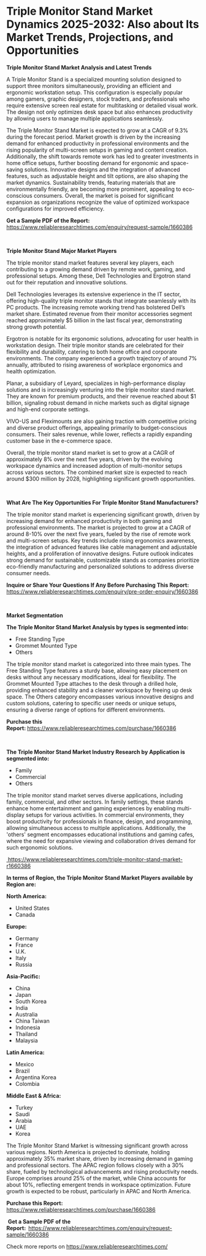 <p><h1>Triple Monitor Stand Market Dynamics 2025-2032: Also about Its Market Trends, Projections, and Opportunities</h1></p><p><strong>Triple Monitor Stand Market Analysis and Latest Trends</strong></p>
<p><p>A Triple Monitor Stand is a specialized mounting solution designed to support three monitors simultaneously, providing an efficient and ergonomic workstation setup. This configuration is especially popular among gamers, graphic designers, stock traders, and professionals who require extensive screen real estate for multitasking or detailed visual work. The design not only optimizes desk space but also enhances productivity by allowing users to manage multiple applications seamlessly.</p><p>The Triple Monitor Stand Market is expected to grow at a CAGR of 9.3% during the forecast period. Market growth is driven by the increasing demand for enhanced productivity in professional environments and the rising popularity of multi-screen setups in gaming and content creation. Additionally, the shift towards remote work has led to greater investments in home office setups, further boosting demand for ergonomic and space-saving solutions. Innovative designs and the integration of advanced features, such as adjustable height and tilt options, are also shaping the market dynamics. Sustainability trends, featuring materials that are environmentally friendly, are becoming more prominent, appealing to eco-conscious consumers. Overall, the market is poised for significant expansion as organizations recognize the value of optimized workspace configurations for improved efficiency.</p></p>
<p><strong>Get a Sample PDF of the Report:&nbsp;</strong> <a href="https://www.reliableresearchtimes.com/enquiry/request-sample/1660386?utm_campaign=2457&utm_medium=2&utm_source=Github&utm_content=ia&utm_term=20022025&utm_id=triple-monitor-stand">https://www.reliableresearchtimes.com/enquiry/request-sample/1660386</a></p>
<p>&nbsp;</p>
<p><strong>Triple Monitor Stand Major Market Players</strong></p>
<p><p>The triple monitor stand market features several key players, each contributing to a growing demand driven by remote work, gaming, and professional setups. Among these, Dell Technologies and Ergotron stand out for their reputation and innovative solutions. </p><p>Dell Technologies leverages its extensive experience in the IT sector, offering high-quality triple monitor stands that integrate seamlessly with its PC products. The increasing remote working trend has bolstered Dell’s market share. Estimated revenue from their monitor accessories segment reached approximately $5 billion in the last fiscal year, demonstrating strong growth potential.</p><p>Ergotron is notable for its ergonomic solutions, advocating for user health in workstation design. Their triple monitor stands are celebrated for their flexibility and durability, catering to both home office and corporate environments. The company experienced a growth trajectory of around 7% annually, attributed to rising awareness of workplace ergonomics and health optimization.</p><p>Planar, a subsidiary of Leyard, specializes in high-performance display solutions and is increasingly venturing into the triple monitor stand market. They are known for premium products, and their revenue reached about $1 billion, signaling robust demand in niche markets such as digital signage and high-end corporate settings.</p><p>VIVO-US and Fleximounts are also gaining traction with competitive pricing and diverse product offerings, appealing primarily to budget-conscious consumers. Their sales revenue, while lower, reflects a rapidly expanding customer base in the e-commerce space.</p><p>Overall, the triple monitor stand market is set to grow at a CAGR of approximately 8% over the next five years, driven by the evolving workspace dynamics and increased adoption of multi-monitor setups across various sectors. The combined market size is expected to reach around $300 million by 2028, highlighting significant growth opportunities.</p></p>
<p>&nbsp;</p>
<p><strong>What Are The Key Opportunities For Triple Monitor Stand Manufacturers?</strong></p>
<p><p>The triple monitor stand market is experiencing significant growth, driven by increasing demand for enhanced productivity in both gaming and professional environments. The market is projected to grow at a CAGR of around 8-10% over the next five years, fueled by the rise of remote work and multi-screen setups. Key trends include rising ergonomics awareness, the integration of advanced features like cable management and adjustable heights, and a proliferation of innovative designs. Future outlook indicates strong demand for sustainable, customizable stands as companies prioritize eco-friendly manufacturing and personalized solutions to address diverse consumer needs.</p></p>
<p><strong>Inquire or Share Your Questions If Any Before Purchasing This Report:</strong> <a href="https://www.reliableresearchtimes.com/enquiry/pre-order-enquiry/1660386?utm_campaign=2457&utm_medium=2&utm_source=Github&utm_content=ia&utm_term=20022025&utm_id=triple-monitor-stand">https://www.reliableresearchtimes.com/enquiry/pre-order-enquiry/1660386</a></p>
<p>&nbsp;</p>
<p><strong>Market Segmentation</strong></p>
<p><strong>The Triple Monitor Stand Market Analysis by types is segmented into:</strong></p>
<p><ul><li>Free Standing Type</li><li>Grommet Mounted Type</li><li>Others</li></ul></p>
<p><p>The triple monitor stand market is categorized into three main types. The Free Standing Type features a sturdy base, allowing easy placement on desks without any necessary modifications, ideal for flexibility. The Grommet Mounted Type attaches to the desk through a drilled hole, providing enhanced stability and a cleaner workspace by freeing up desk space. The Others category encompasses various innovative designs and custom solutions, catering to specific user needs or unique setups, ensuring a diverse range of options for different environments.</p></p>
<p><strong>Purchase this Report:&nbsp;</strong><a href="https://www.reliableresearchtimes.com/purchase/1660386?utm_campaign=2457&utm_medium=2&utm_source=Github&utm_content=ia&utm_term=20022025&utm_id=triple-monitor-stand">https://www.reliableresearchtimes.com/purchase/1660386</a></p>
<p>&nbsp;</p>
<p><strong>The Triple Monitor Stand Market Industry Research by Application is segmented into:</strong></p>
<p><ul><li>Family</li><li>Commercial</li><li>Others</li></ul></p>
<p><p>The triple monitor stand market serves diverse applications, including family, commercial, and other sectors. In family settings, these stands enhance home entertainment and gaming experiences by enabling multi-display setups for various activities. In commercial environments, they boost productivity for professionals in finance, design, and programming, allowing simultaneous access to multiple applications. Additionally, the 'others' segment encompasses educational institutions and gaming cafes, where the need for expansive viewing and collaboration drives demand for such ergonomic solutions.</p></p>
<p><a href="https://www.reliableresearchtimes.com/triple-monitor-stand-market-r1660386?utm_campaign=2457&utm_medium=2&utm_source=Github&utm_content=ia&utm_term=20022025&utm_id=triple-monitor-stand">&nbsp;https://www.reliableresearchtimes.com/triple-monitor-stand-market-r1660386</a></p>
<p><strong>In terms of Region, the Triple Monitor Stand Market Players available by Region are:</strong></p>
<p>
    <p> <strong> North America: </strong>
        <ul>
            <li>United States</li>
            <li>Canada</li>
        </ul>
        </p> 
    <p> <strong> Europe: </strong>
        <ul>
            <li>Germany</li>
            <li>France</li>
            <li>U.K.</li>
            <li>Italy</li>
            <li>Russia</li>
        </ul>
        </p> 
    <p> <strong> Asia-Pacific: </strong>
        <ul>
            <li>China</li>
            <li>Japan</li>
            <li>South Korea</li>
            <li>India</li>
            <li>Australia</li>
            <li>China Taiwan</li>
            <li>Indonesia</li>
            <li>Thailand</li>
            <li>Malaysia</li>
        </ul>
        </p> 
    <p> <strong> Latin America: </strong>
        <ul>
            <li>Mexico</li>
            <li>Brazil</li>
            <li>Argentina Korea</li>
            <li>Colombia</li>
        </ul>
        </p> 
    <p> <strong> Middle East & Africa: </strong>
        <ul>
            <li>Turkey</li>
            <li>Saudi</li>
            <li>Arabia</li>
            <li>UAE</li>
            <li>Korea</li>
        </ul>
    </p>
    </p>
<p><p>The Triple Monitor Stand Market is witnessing significant growth across various regions. North America is projected to dominate, holding approximately 35% market share, driven by increasing demand in gaming and professional sectors. The APAC region follows closely with a 30% share, fueled by technological advancements and rising productivity needs. Europe comprises around 25% of the market, while China accounts for about 10%, reflecting emergent trends in workspace optimization. Future growth is expected to be robust, particularly in APAC and North America.</p></p>
<p><strong>Purchase this Report: </strong><a href="https://www.reliableresearchtimes.com/purchase/1660386?utm_campaign=2457&utm_medium=2&utm_source=Github&utm_content=ia&utm_term=20022025&utm_id=triple-monitor-stand">https://www.reliableresearchtimes.com/purchase/1660386</a></p>
<p>&nbsp;<strong>Get a Sample PDF of the Report:&nbsp;&nbsp;</strong><a href="https://www.reliableresearchtimes.com/enquiry/request-sample/1660386?utm_campaign=2457&utm_medium=2&utm_source=Github&utm_content=ia&utm_term=20022025&utm_id=triple-monitor-stand">https://www.reliableresearchtimes.com/enquiry/request-sample/1660386</a></p>
<p><strong></strong></p>
<p>Check more reports on <a href="https://www.reliableresearchtimes.com/?utm_campaign=2457&utm_medium=2&utm_source=Github&utm_content=ia&utm_term=20022025&utm_id=triple-monitor-stand">https://www.reliableresearchtimes.com/</a></p>
